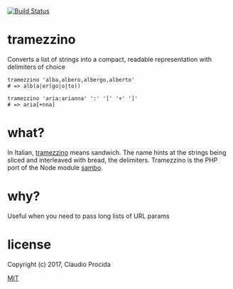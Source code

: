 [![Build Status](https://travis-ci.org/claudiopro/tramezzino.svg?branch=master)](https://travis-ci.org/claudiopro/tramezzino)

# tramezzino

Converts a list of strings into a compact, readable representation with delimiters of choice

```
tramezzino 'alba,albero,albergo,alberto'
# => alb(a|er(go|o|to))

tramezzino 'aria:arianna' ':' '[' '+' ']'
# => aria[+nna]
```

# what?

In Italian, [tramezzino](https://it.wiktionary.org/wiki/tramezzino) means sandwich. The name hints at the strings being sliced and interleaved with bread, the delimiters. Tramezzino is the PHP port of the Node module [sambo](https://npm.im/sambo).

# why?

Useful when you need to pass long lists of URL params

# license

Copyright (c) 2017, Claudio Procida

[MIT](https://opensource.org/licenses/MIT)
